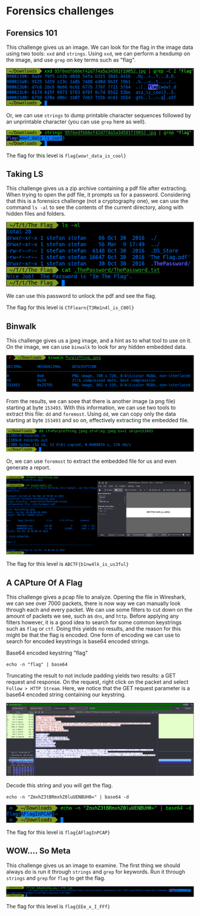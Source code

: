 # Forensics challenges

## Forensics 101

This challenge gives us an image. We can look for the flag in the image data using two tools: `xxd` and `strings`. Using `xxd`, we can perform a hexdump on the image, and use `grep` on key terms such as "flag".

<img src="images/Forensics101-1.png">

Or, we can use `strings` to dump printable character sequences followed by an unprintable character (you can use `grep` here as well).

<img src="images/Forensics101-2.png">

The flag for this level is `flag{wow!_data_is_cool}`

## Taking LS

This challenge gives us a zip archive containing a pdf file after extracting. When trying to open the pdf file, it prompts us for a password. Considering that this is a forensics challenge (not a cryptography one), we can use the command `ls -al` to see the contents of the current directory, along with hidden files and folders.

<img src="images/TakingLS-1.png">

We can use this password to unlock the pdf and see the flag.

The flag for this level is `CTFlearn{T3Rm1n4l_is_C00l}`

## Binwalk

This challenge gives us a jpeg image, and a hint as to what tool to use on it. On the image, we can use `binwalk` to look for any hidden embedded data.

<img src="images/Binwalk-1.png">

From the results, we can soee that there is another image (a png file) starting at byte `153493`. With this information, we can use two tools to extract this file: `dd` and `foremost`. Using `dd`, we can copy only the data starting at byte `153493` and so on, effectively extracting the embedded file. 

<img src="images/Binwalk-2.png">

Or, we can use `foremost` to extract the embedded file for us and even generate a report.

<img src="images/Binwalk-3.png">

The flag for this level is `ABCTF{b1nw4lk_is_us3ful}`

## A CAPture Of A Flag

This challenge gives a pcap file to analyze. Opening the file in Wireshark, we can see over 7000 packets, there is now way we can manually look through each and every packet. We can use some filters to cut down on the amount of packets we see, such as `dns`, and `http`. Before applying any filters however, it is a good idea to search for some common keystrings such as `flag` or `ctf`. Doing this yields no results, and the reason for this might be that the flag is encoded. One form of encoding we can use to search for encoded keystrings is base64 encoded strings. 

Base64 encoded keystring "flag"
```shell
echo -n "flag" | base64
```

Truncating the result to not include padding yields two results: a GET request and response. On the request, right click on the packet and select `Follow > HTTP Stream`. Here, we notice that the GET request parameter is a base64 encoded string containing our keystring.

<img src="images/ACAPtureOfAFlag-1.png">

Decode this string and you will get the flag.

```shell
echo -n "ZmxhZ3tBRmxhZ0luUENBUH0=" | base64 -d
```

<img src="images/ACAPtureOfAFlag-2.png">

The flag for this level is `flag{AFlagInPCAP}`

## WOW.... So Meta

This challenge gives us an image to examine. The first thing we should always do is run it through `strings` and `grep` for keywords. Run it through `strings` and `grep` for `flag` to get the flag.

<img src="images/WOWSoMeta-1.png">

The flag for this level is `flag{EEe_x_I_FFf}`
